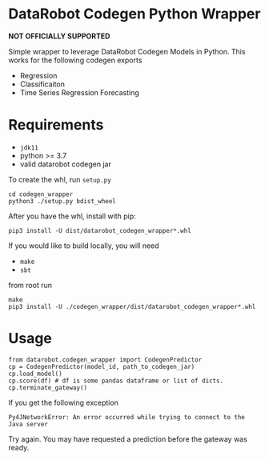 # DataRobot Codegen Python Wrapper

__NOT OFFICIALLY SUPPORTED__

Simple wrapper to leverage DataRobot Codegen Models in Python.  This works for the following codegen exports
* Regression
* Classificaiton
* Time Series Regression Forecasting


# Requirements

* `jdk11`
* python >= 3.7
* valid datarobot codegen jar

To create the whl, run `setup.py`
```
cd codegen_wrapper
python3 ./setup.py bdist_wheel 
```

After you have the whl, install with pip:
```
pip3 install -U dist/datarobot_codegen_wrapper*.whl
```

If you would like to build locally, you will need

* `make`
* `sbt`

from root run 

```
make
pip3 install -U ./codegen_wrapper/dist/datarobot_codegen_wrapper*.whl
```

# Usage 

```
from datarobot.codegen_wrapper import CodegenPredictor
cp = CodegenPredictor(model_id, path_to_codegen_jar)
cp.load_model()
cp.score(df) # df is some pandas dataframe or list of dicts.  
cp.terminate_gateway()
```

If you get the following exception 
```
Py4JNetworkError: An error occurred while trying to connect to the Java server
```

Try again.  You may have requested a prediction before the gateway was ready.  


